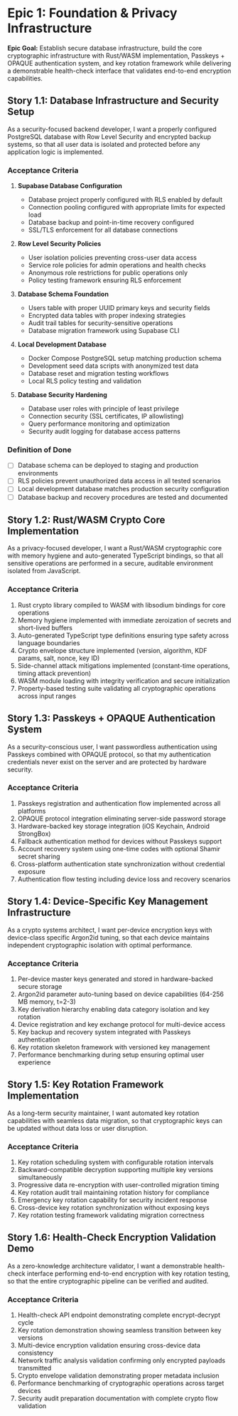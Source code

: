 # Epic 1: Foundation & Privacy Infrastructure

**Epic Goal:** Establish secure database infrastructure, build the core cryptographic infrastructure with Rust/WASM implementation, Passkeys + OPAQUE authentication system, and key rotation framework while delivering a demonstrable health-check interface that validates end-to-end encryption capabilities.

## Story 1.1: Database Infrastructure and Security Setup

As a security-focused backend developer,
I want a properly configured PostgreSQL database with Row Level Security and encrypted backup systems,
so that all user data is isolated and protected before any application logic is implemented.

### Acceptance Criteria

1. **Supabase Database Configuration**
   - Database project properly configured with RLS enabled by default
   - Connection pooling configured with appropriate limits for expected load
   - Database backup and point-in-time recovery configured
   - SSL/TLS enforcement for all database connections

2. **Row Level Security Policies**
   - User isolation policies preventing cross-user data access
   - Service role policies for admin operations and health checks
   - Anonymous role restrictions for public operations only
   - Policy testing framework ensuring RLS enforcement

3. **Database Schema Foundation**
   - Users table with proper UUID primary keys and security fields
   - Encrypted data tables with proper indexing strategies
   - Audit trail tables for security-sensitive operations
   - Database migration framework using Supabase CLI

4. **Local Development Database**
   - Docker Compose PostgreSQL setup matching production schema
   - Development seed data scripts with anonymized test data
   - Database reset and migration testing workflows
   - Local RLS policy testing and validation

5. **Database Security Hardening**
   - Database user roles with principle of least privilege
   - Connection security (SSL certificates, IP allowlisting)
   - Query performance monitoring and optimization
   - Security audit logging for database access patterns

### Definition of Done

- [ ] Database schema can be deployed to staging and production environments
- [ ] RLS policies prevent unauthorized data access in all tested scenarios
- [ ] Local development database matches production security configuration
- [ ] Database backup and recovery procedures are tested and documented

## Story 1.2: Rust/WASM Crypto Core Implementation

As a privacy-focused developer,
I want a Rust/WASM cryptographic core with memory hygiene and auto-generated TypeScript bindings,
so that all sensitive operations are performed in a secure, auditable environment isolated from JavaScript.

### Acceptance Criteria

1. Rust crypto library compiled to WASM with libsodium bindings for core operations
2. Memory hygiene implemented with immediate zeroization of secrets and short-lived buffers
3. Auto-generated TypeScript type definitions ensuring type safety across language boundaries
4. Crypto envelope structure implemented (version, algorithm, KDF params, salt, nonce, key ID)
5. Side-channel attack mitigations implemented (constant-time operations, timing attack prevention)
6. WASM module loading with integrity verification and secure initialization
7. Property-based testing suite validating all cryptographic operations across input ranges

## Story 1.3: Passkeys + OPAQUE Authentication System

As a security-conscious user,
I want passwordless authentication using Passkeys combined with OPAQUE protocol,
so that my authentication credentials never exist on the server and are protected by hardware security.

### Acceptance Criteria

1. Passkeys registration and authentication flow implemented across all platforms
2. OPAQUE protocol integration eliminating server-side password storage
3. Hardware-backed key storage integration (iOS Keychain, Android StrongBox)
4. Fallback authentication method for devices without Passkeys support
5. Account recovery system using one-time codes with optional Shamir secret sharing
6. Cross-platform authentication state synchronization without credential exposure
7. Authentication flow testing including device loss and recovery scenarios

## Story 1.4: Device-Specific Key Management Infrastructure

As a crypto systems architect,
I want per-device encryption keys with device-class specific Argon2id tuning,
so that each device maintains independent cryptographic isolation with optimal performance.

### Acceptance Criteria

1. Per-device master keys generated and stored in hardware-backed secure storage
2. Argon2id parameter auto-tuning based on device capabilities (64-256 MB memory, t=2-3)
3. Key derivation hierarchy enabling data category isolation and key rotation
4. Device registration and key exchange protocol for multi-device access
5. Key backup and recovery system integrated with Passkeys authentication
6. Key rotation skeleton framework with versioned key management
7. Performance benchmarking during setup ensuring optimal user experience

## Story 1.5: Key Rotation Framework Implementation

As a long-term security maintainer,
I want automated key rotation capabilities with seamless data migration,
so that cryptographic keys can be updated without data loss or user disruption.

### Acceptance Criteria

1. Key rotation scheduling system with configurable rotation intervals
2. Backward-compatible decryption supporting multiple key versions simultaneously
3. Progressive data re-encryption with user-controlled migration timing
4. Key rotation audit trail maintaining rotation history for compliance
5. Emergency key rotation capability for security incident response
6. Cross-device key rotation synchronization without exposing keys
7. Key rotation testing framework validating migration correctness

## Story 1.6: Health-Check Encryption Validation Demo

As a zero-knowledge architecture validator,
I want a demonstrable health-check interface performing end-to-end encryption with key rotation testing,
so that the entire cryptographic pipeline can be verified and audited.

### Acceptance Criteria

1. Health-check API endpoint demonstrating complete encrypt-decrypt cycle
2. Key rotation demonstration showing seamless transition between key versions
3. Multi-device encryption validation ensuring cross-device data consistency
4. Network traffic analysis validation confirming only encrypted payloads transmitted
5. Crypto envelope validation demonstrating proper metadata inclusion
6. Performance benchmarking of cryptographic operations across target devices
7. Security audit preparation documentation with complete crypto flow validation
